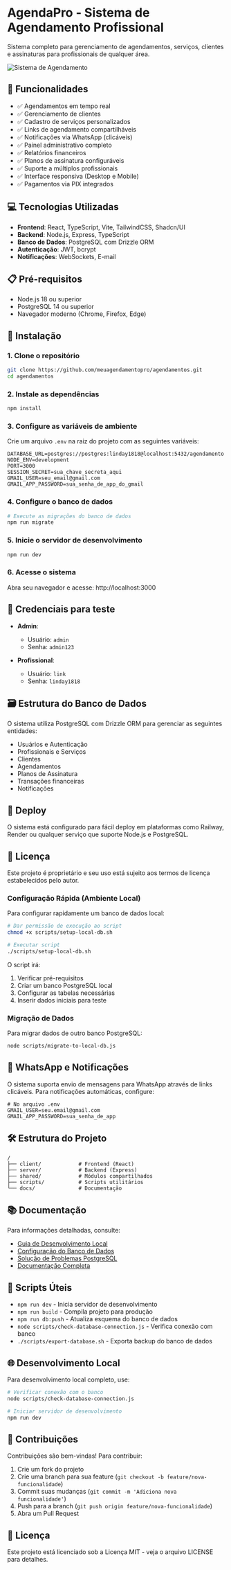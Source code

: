 # AgendaPro - Sistema de Agendamento Profissional

Sistema completo para gerenciamento de agendamentos, serviços, clientes e assinaturas para profissionais de qualquer área.

![Sistema de Agendamento](./generated-icon.png)

## 🌟 Funcionalidades

- ✅ Agendamentos em tempo real
- ✅ Gerenciamento de clientes
- ✅ Cadastro de serviços personalizados
- ✅ Links de agendamento compartilháveis
- ✅ Notificações via WhatsApp (clicáveis)
- ✅ Painel administrativo completo
- ✅ Relatórios financeiros
- ✅ Planos de assinatura configuráveis
- ✅ Suporte a múltiplos profissionais
- ✅ Interface responsiva (Desktop e Mobile)
- ✅ Pagamentos via PIX integrados

## 💻 Tecnologias Utilizadas

- **Frontend**: React, TypeScript, Vite, TailwindCSS, Shadcn/UI
- **Backend**: Node.js, Express, TypeScript
- **Banco de Dados**: PostgreSQL com Drizzle ORM
- **Autenticação**: JWT, bcrypt
- **Notificações**: WebSockets, E-mail

## 📋 Pré-requisitos

- Node.js 18 ou superior
- PostgreSQL 14 ou superior
- Navegador moderno (Chrome, Firefox, Edge)

## 📍 Instalação

### 1. Clone o repositório

```bash
git clone https://github.com/meuagendamentopro/agendamentos.git
cd agendamentos
```

### 2. Instale as dependências

```bash
npm install
```

### 3. Configure as variáveis de ambiente

Crie um arquivo `.env` na raiz do projeto com as seguintes variáveis:

```env
DATABASE_URL=postgres://postgres:linday1818@localhost:5432/agendamento
NODE_ENV=development
PORT=3000
SESSION_SECRET=sua_chave_secreta_aqui
GMAIL_USER=seu_email@gmail.com
GMAIL_APP_PASSWORD=sua_senha_de_app_do_gmail
```

### 4. Configure o banco de dados

```bash
# Execute as migrações do banco de dados
npm run migrate
```

### 5. Inicie o servidor de desenvolvimento

```bash
npm run dev
```

### 6. Acesse o sistema

Abra seu navegador e acesse: http://localhost:3000

## 🔑 Credenciais para teste

- **Admin**: 
  - Usuário: `admin`
  - Senha: `admin123`

- **Profissional**: 
  - Usuário: `link`
  - Senha: `linday1818`

## 🗃️ Estrutura do Banco de Dados

O sistema utiliza PostgreSQL com Drizzle ORM para gerenciar as seguintes entidades:

- Usuários e Autenticação
- Profissionais e Serviços
- Clientes
- Agendamentos
- Planos de Assinatura
- Transações financeiras
- Notificações

## 🚀 Deploy

O sistema está configurado para fácil deploy em plataformas como Railway, Render ou qualquer serviço que suporte Node.js e PostgreSQL.

## 📝 Licença

Este projeto é proprietário e seu uso está sujeito aos termos de licença estabelecidos pelo autor.

### Configuração Rápida (Ambiente Local)

Para configurar rapidamente um banco de dados local:

```bash
# Dar permissão de execução ao script
chmod +x scripts/setup-local-db.sh

# Executar script
./scripts/setup-local-db.sh
```

O script irá:
1. Verificar pré-requisitos
2. Criar um banco PostgreSQL local
3. Configurar as tabelas necessárias
4. Inserir dados iniciais para teste

### Migração de Dados

Para migrar dados de outro banco PostgreSQL:

```bash
node scripts/migrate-to-local-db.js
```

## 📱 WhatsApp e Notificações

O sistema suporta envio de mensagens para WhatsApp através de links clicáveis.
Para notificações automáticas, configure:

```
# No arquivo .env
GMAIL_USER=seu.email@gmail.com
GMAIL_APP_PASSWORD=sua_senha_de_app
```

## 🛠️ Estrutura do Projeto

```
/
├── client/            # Frontend (React)
├── server/            # Backend (Express)
├── shared/            # Módulos compartilhados
├── scripts/           # Scripts utilitários
└── docs/              # Documentação
```

## 📚 Documentação

Para informações detalhadas, consulte:

- [Guia de Desenvolvimento Local](./docs/desenvolvimento-local.md)
- [Configuração do Banco de Dados](./docs/local-database-setup.md)
- [Solução de Problemas PostgreSQL](./docs/postgresql-troubleshooting.md)
- [Documentação Completa](./docs/README.md)

## 🔧 Scripts Úteis

- `npm run dev` - Inicia servidor de desenvolvimento
- `npm run build` - Compila projeto para produção
- `npm run db:push` - Atualiza esquema do banco de dados
- `node scripts/check-database-connection.js` - Verifica conexão com banco
- `./scripts/export-database.sh` - Exporta backup do banco de dados

## 🌐 Desenvolvimento Local

Para desenvolvimento local completo, use:

```bash
# Verificar conexão com o banco
node scripts/check-database-connection.js

# Iniciar servidor de desenvolvimento
npm run dev
```

## 🤝 Contribuições

Contribuições são bem-vindas! Para contribuir:

1. Crie um fork do projeto
2. Crie uma branch para sua feature (`git checkout -b feature/nova-funcionalidade`)
3. Commit suas mudanças (`git commit -m 'Adiciona nova funcionalidade'`)
4. Push para a branch (`git push origin feature/nova-funcionalidade`)
5. Abra um Pull Request

## 📄 Licença

Este projeto está licenciado sob a Licença MIT - veja o arquivo LICENSE para detalhes.